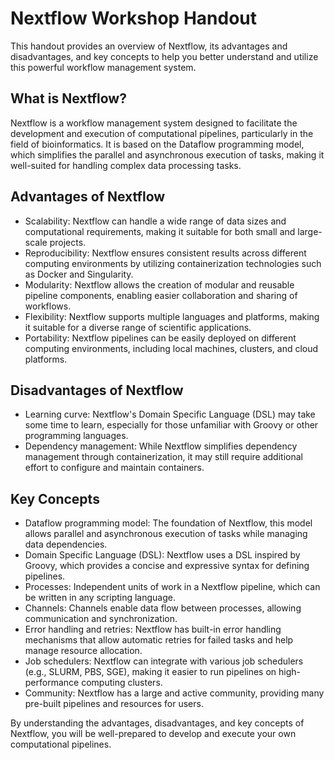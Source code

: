 # Nextflow Workshop Handout

This handout provides an overview of Nextflow, its advantages and disadvantages, and key concepts to help you better understand and utilize this powerful workflow management system.

## What is Nextflow?

Nextflow is a workflow management system designed to facilitate the development and execution of computational pipelines, particularly in the field of bioinformatics. It is based on the Dataflow programming model, which simplifies the parallel and asynchronous execution of tasks, making it well-suited for handling complex data processing tasks.

## Advantages of Nextflow

- Scalability: Nextflow can handle a wide range of data sizes and computational requirements, making it suitable for both small and large-scale projects.
- Reproducibility: Nextflow ensures consistent results across different computing environments by utilizing containerization technologies such as Docker and Singularity.
- Modularity: Nextflow allows the creation of modular and reusable pipeline components, enabling easier collaboration and sharing of workflows.
- Flexibility: Nextflow supports multiple languages and platforms, making it suitable for a diverse range of scientific applications.
- Portability: Nextflow pipelines can be easily deployed on different computing environments, including local machines, clusters, and cloud platforms.

## Disadvantages of Nextflow

- Learning curve: Nextflow's Domain Specific Language (DSL) may take some time to learn, especially for those unfamiliar with Groovy or other programming languages.
- Dependency management: While Nextflow simplifies dependency management through containerization, it may still require additional effort to configure and maintain containers.

## Key Concepts

- Dataflow programming model: The foundation of Nextflow, this model allows parallel and asynchronous execution of tasks while managing data dependencies.
- Domain Specific Language (DSL): Nextflow uses a DSL inspired by Groovy, which provides a concise and expressive syntax for defining pipelines.
- Processes: Independent units of work in a Nextflow pipeline, which can be written in any scripting language.
- Channels: Channels enable data flow between processes, allowing communication and synchronization.
- Error handling and retries: Nextflow has built-in error handling mechanisms that allow automatic retries for failed tasks and help manage resource allocation.
- Job schedulers: Nextflow can integrate with various job schedulers (e.g., SLURM, PBS, SGE), making it easier to run pipelines on high-performance computing clusters.
- Community: Nextflow has a large and active community, providing many pre-built pipelines and resources for users.

By understanding the advantages, disadvantages, and key concepts of Nextflow, you will be well-prepared to develop and execute your own computational pipelines.
